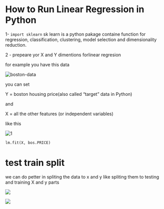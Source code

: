 #  How to Run Linear Regression in Python

1- `import sklearn` sk learn is a python pakage containe function for regression, classification, clustering, model selection and dimensionality reduction.

2 - prepeare yor X and Y dimentions forlinear regresion 

for example you have this data 

![boston-data](https://bigdata-madesimple.com/wp-content/uploads/2016/04/RAD.png)

you can set 

Y = boston housing price(also called “target” data in Python)

and

X = all the other features (or independent variables)

like this 

![1](https://bigdata-madesimple.com/wp-content/uploads/2016/04/Skitlearn-linear-model1.png)

```
lm.fit(X, bos.PRICE)

```


# test train split 

we can do petter in spliting the data to x and y like spliting them to testing and training X and y parts 

![](https://bigdata-madesimple.com/wp-content/uploads/2016/04/Xtrain-and-Xtest.png)

![](https://bigdata-madesimple.com/wp-content/uploads/2016/04/Linear-reg.png)